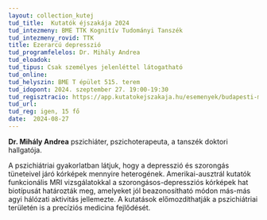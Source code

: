 ```yaml
---
layout: collection_kutej
tud_title:  Kutatók éjszakája 2024
tud_intezmeny: BME TTK Kognitív Tudományi Tanszék
tud_intezmeny_rovid: TTK
title: Ezerarcú depresszió
tud_programfelelos: Dr. Mihály Andrea
tud_eloadok: 
tud_tipus: Csak személyes jelenléttel látogatható
tud_online: 
tud_helyszin: BME T épület 515. terem
tud_idopont: 2024. szeptember 27. 19:00-19:30
tud_regisztracio: https://app.kutatokejszakaja.hu/esemenyek/budapesti-muszaki-es-gazdasagtudomanyi-egyetem-bme/ezerarcu-depresszio
tud_url: 
tud_reg: igen, 15 fő
date:  2024-08-27
---
```


**Dr. Mihály Andrea** pszichiáter, pszichoterapeuta, a tanszék doktori hallgatója.

A pszichiátriai gyakorlatban látjuk, hogy a depresszió és szorongás tüneteivel járó kórképek mennyire heterogének. Amerikai-ausztrál kutatók funkcionális MRI vizsgálatokkal a szorongásos-depressziós kórképek hat biotípusát határozták meg, amelyeket jól beazonosítható módon más-más agyi hálózati aktivitás jellemezte. A kutatások előmozdíthatják a pszichiátriai területén is a precíziós medicina fejlődését.
